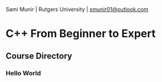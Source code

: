 Sami Munir | Rutgers University | smunir01@outlook.com
# C++ From Beginner to Expert
## Course Directory
### Hello World